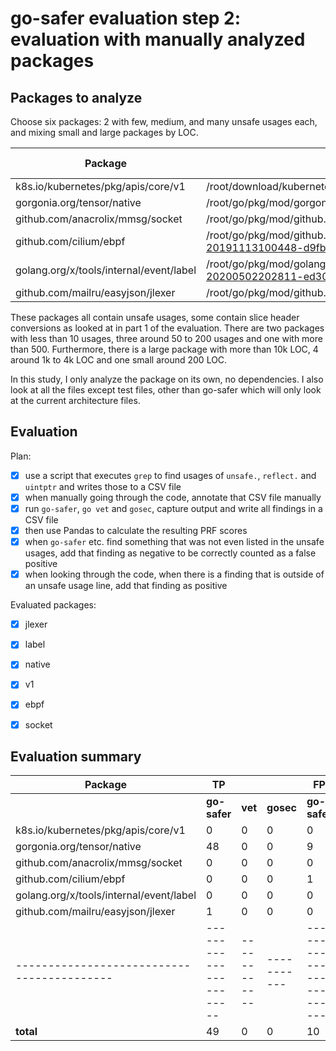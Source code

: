# go-safer evaluation step 2: evaluation with manually analyzed packages

## Packages to analyze

Choose six packages: 2 with few, medium, and many unsafe usages each, and mixing small and large packages by LOC.

| **Package**                             | **Directory**                                                                               | **LOC** | **Number Go Files** | **Unsafe Usages** |
|-----------------------------------------|---------------------------------------------------------------------------------------------|---------|---------------------|-------------------|
| k8s.io/kubernetes/pkg/apis/core/v1      | /root/download/kubernetes/kubernetes/pkg/apis/core/v1                                       | 10,048  | 6                   | 675               |
| gorgonia.org/tensor/native              | /root/go/pkg/mod/gorgonia.org/tensor@v0.9.6/native                                          | 1,867   | 4                   | 151               |
| github.com/anacrolix/mmsg/socket        | /root/go/pkg/mod/github.com/anacrolix/mmsg@v1.0.0/socket                                    | 3,782   | 86                  | 114               |
| github.com/cilium/ebpf                  | /root/go/pkg/mod/github.com/cilium/ebpf@v0.0.0-20191113100448-d9fb101ca1fb                  | 2,851   | 14                  | 58                |
| golang.org/x/tools/internal/event/label | /root/go/pkg/mod/golang.org/x/tools@v0.0.0-20200502202811-ed308ab3e770/internal/event/label | 213     | 1                   | 6                 |
| github.com/mailru/easyjson/jlexer       | /root/go/pkg/mod/github.com/mailru/easyjson@v0.7.0/jlexer                                   | 1,234   | 4                   | 5                 |

These packages all contain unsafe usages, some contain slice header conversions as looked at in part 1 of the evaluation.
There are two packages with less than 10 usages, three around 50 to 200 usages and one with more than 500. Furthermore, there is
a large package with more than 10k LOC, 4 around 1k to 4k LOC and one small around 200 LOC.

In this study, I only analyze the package on its own, no dependencies. I also look at all the files except test files,
other than go-safer which will only look at the current architecture files.


## Evaluation

Plan:

 - [x] use a script that executes `grep` to find usages of `unsafe.`, `reflect.` and `uintptr` and writes those to a CSV
       file
 - [x] when manually going through the code, annotate that CSV file manually
 - [x] run `go-safer`, `go vet` and `gosec`, capture output and write all findings in a CSV file
 - [x] then use Pandas to calculate the resulting PRF scores
 - [x] when `go-safer` etc. find something that was not even listed in the unsafe usages, add that finding as negative to
       be correctly counted as a false positive
 - [x] when looking through the code, when there is a finding that is outside of an unsafe usage line, add that finding as
       positive
       
Evaluated packages:

 - [x] jlexer
 - [x] label
 - [x] native
 - [x] v1
 - [x] ebpf
 - [x] socket


## Evaluation summary

| **Package**                              | **TP**                |            |           | **FP**                 |            |           | **TN**                |            |           | **FN**                 |            |           | **Precision** |            |           | **Recall**    |            |           | **Accuracy** |            |           |
|------------------------------------------|-----------------------|------------|-----------|------------------------|------------|-----------|-----------------------|------------|-----------|------------------------|------------|-----------|---------------|------------|-----------|---------------|------------|-----------|--------------|------------|-----------|
|                                          | **go-safer**          | **vet**    | **gosec** | **go-safer**           | **vet**    | **gosec** | **go-safer**          | **vet**    | **gosec** | **go-safer**           | **vet**    | **gosec** | **go-safer**  | **vet**    | **gosec** | **go-safer**  | **vet**    | **gosec** | **go-safer** | **vet**    | **gosec** |
| k8s.io/kubernetes/pkg/apis/core/v1       | 0                     | 0          | 0         | 0                      | 0          | 676       | 676                   | 676        | 1         | 0                      | 0          | 0         | -             | -          | 0         | -             | -          | -         | 1            | 1          | 0.001     |
| gorgonia.org/tensor/native               | 48                    | 0          | 0         | 9                      | 0          | 98        | 101                   | 109        | 11        | 0                      | 48         | 48        | 0.842         | -          | 0         | 1             | 0          | 0         | 0.943        | 0.694      | 0.070     |
| github.com/anacrolix/mmsg/socket         | 0                     | 0          | 0         | 0                      | 0          | 17        | 115                   | 115        | 99        | 0                      | 0          | 0         | -             | -          | 0         | -             | -          | -         | 1            | 1          | 0.853     |
| github.com/cilium/ebpf                   | 0                     | 0          | 0         | 1                      | 0          | 52        | 57                    | 58         | 27        | 0                      | 0          | 0         | 0             | -          | 0         | -             | -          | -         | 0.983        | 1          | 0.342     |
| golang.org/x/tools/internal/event/label  | 0                     | 0          | 0         | 0                      | 0          | 7         | 5                     | 5          | 1         | 0                      | 0          | 0         | -             | -          | 0         | -             | -          | -         | 1            | 1          | 0.125     |
| github.com/mailru/easyjson/jlexer        | 1                     | 0          | 0         | 0                      | 0          | 2         | 4                     | 4          | 2         | 0                      | 1          | 1         | 1             | -          | 0         | 1             | 0          | 0         | 1            | 0.8        | 0.4       |
|------------------------------------------|-----------------------|------------|-----------|------------------------|------------|-----------|-----------------------|------------|-----------|------------------------|------------|-----------|---------------|------------|-----------|---------------|------------|-----------|--------------|------------|-----------|
| **total**                                | 49                    | 0          | 0         | 10                     | 0          | 852       | 958                   | 967        | 141       | 0                      | 49         | 49        | 0.831         | -          | 0         | 1             | 0          | 0         | 0.990        | 0.952      | 0.135     |
